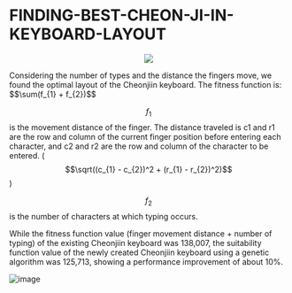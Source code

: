 # FINDING-BEST-CHEON-JI-IN-KEYBOARD-LAYOUT

<p align="center">
  <img src="https://github.com/user-attachments/assets/dc6f4d0f-db05-48d7-8215-3e0467d3ea35">
</p>
Considering the number of types and the distance the fingers move, we found the optimal layout of the Cheonjiin keyboard.
The fitness function is: $$\sum(f_{1} + f_{2})$$

$$f_{1}$$ is the movement distance of the finger. The distance traveled is c1 and r1 are the row and column of the current finger position before entering each character, and c2 and r2 are the row and column of the character to be entered. ( $$\sqrt((c_{1} - c_{2})^2 + (r_{1} - r_{2})^2)$$ )

$$f_{2}$$ is the number of characters at which typing occurs.

While the fitness function value (finger movement distance + number of typing) of the existing Cheonjiin keyboard was 138,007, the suitability function value of the newly created Cheonjiin keyboard using a genetic algorithm was 125,713, showing a performance improvement of about 10%.

![image](https://github.com/user-attachments/assets/5f98b712-a0b0-4ab7-bddd-22638a2e9a96)
